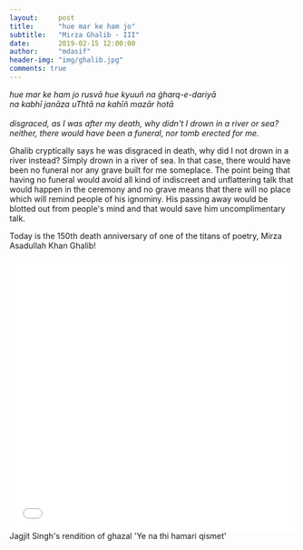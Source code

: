 ```yaml
---
layout:     post
title:      "hue mar ke ham jo"
subtitle:   "Mirza Ghalib - III"
date:       2019-02-15 12:00:00
author:     "mdasif"
header-img: "img/ghalib.jpg"
comments: true
---
```

<p> 
<i>hue mar ke ham jo rusvā hue kyuuñ na ġharq-e-dariyā</i><br/>
<i>na kabhī janāza uThtā na kahīñ mazār hotā</i><br/><br/>
<i>disgraced, as I was after my death, why didn't I drown in a river or sea?</i></br>
<i>neither, there would have been a funeral, nor tomb erected for me.</i></br>
</p>
<p>
Ghalib cryptically says he was disgraced in death, why did I not drown in a river instead? Simply drown in a river of sea. In that case, there would have been no funeral nor any grave built for me someplace. The point being that having no funeral would avoid all kind of indiscreet and unflattering talk that would happen in the ceremony and no grave means that there will no place which will remind people of his ignominy. His passing away would be blotted out from people's mind and that would save him uncomplimentary talk.</p>

Today is the 150th death anniversary of one of the titans of poetry, Mirza Asadullah Khan Ghalib!

<iframe width="100%" height="480" src="//www.youtube.com/embed/D9pH6JzSYx0" frameborder="0" allowfullscreen></iframe>
<span class="caption text-muted">Jagjit Singh's rendition of ghazal 'Ye na thi hamari qismet'</span>
